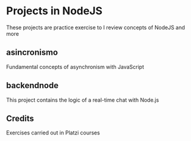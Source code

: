 # Projects in NodeJS

These projects are practice exercise to I review concepts of NodeJS and more

## asincronismo

Fundamental concepts of asynchronism with JavaScript

## backendnode

This project contains the logic of a real-time chat with Node.js

## Credits

Exercises carried out in Platzi courses
